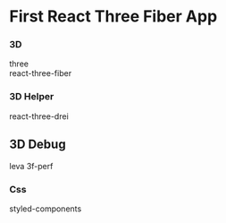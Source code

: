 # First React Three Fiber App

### 3D

three <br>
react-three-fiber

### 3D Helper

react-three-drei

## 3D Debug

leva
3f-perf

### Css

styled-components <br>
